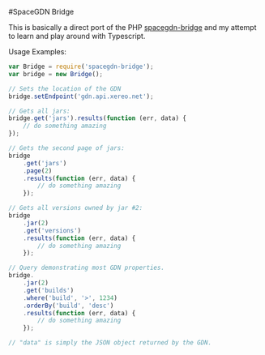 #SpaceGDN Bridge

This is basically a direct port of the PHP [spacegdn-bridge](https://github.com/MCProHosting/spacegdn-bridge/) and my attempt to learn and play around with Typescript.

Usage Examples:

```js
var Bridge = require('spacegdn-bridge');
var bridge = new Bridge();

// Sets the location of the GDN
bridge.setEndpoint('gdn.api.xereo.net');

// Gets all jars:
bridge.get('jars').results(function (err, data) {
    // do something amazing
});

// Gets the second page of jars:
bridge
    .get('jars')
    .page(2)
    .results(function (err, data) {
        // do something amazing
    });

// Gets all versions owned by jar #2:
bridge
    .jar(2)
    .get('versions')
    .results(function (err, data) {
        // do something amazing
    });

// Query demonstrating most GDN properties.
bridge.
    .jar(2)
    .get('builds')
    .where('build', '>', 1234)
    .orderBy('build', 'desc')
    .results(function (err, data) {
        // do something amazing
    });

// "data" is simply the JSON object returned by the GDN.

```